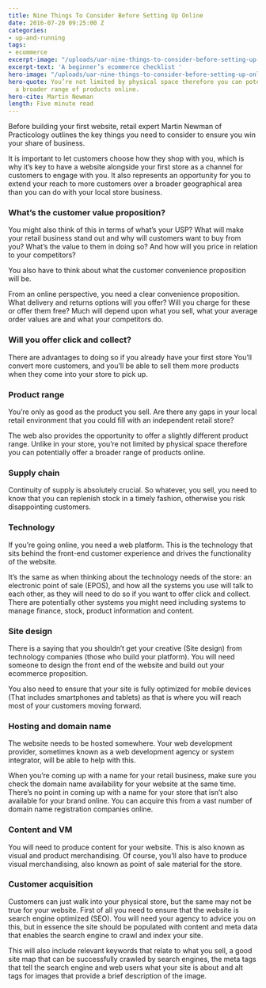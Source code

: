 ```yaml
---
title: Nine Things To Consider Before Setting Up Online
date: 2016-07-20 09:25:00 Z
categories:
- up-and-running
tags:
- ecommerce
excerpt-image: "/uploads/uar-nine-things-to-consider-before-setting-up-online.jpg"
excerpt-text: 'A beginner’s ecommerce checklist '
hero-image: "/uploads/uar-nine-things-to-consider-before-setting-up-online.jpg"
hero-quote: You’re not limited by physical space therefore you can potentially offer
  a broader range of products online.
hero-cite: Martin Newman
length: Five minute read
---
```



Before building your first website, retail expert Martin Newman of Practicology outlines the key things you need to consider to ensure you win your share of business. 

It is important to let customers choose how they shop with you, which is why it’s key to have a website alongside your first store as a channel for customers to engage with you. It also represents an opportunity for you to extend your reach to more customers over a broader geographical area than you can do with your local store business.

### What’s the customer value proposition?

You might also think of this in terms of what’s your USP? What will make your retail business stand out and why will customers want to buy from you? What’s the value to them in doing so? And how will you price in relation to your competitors?

You also have to think about what the customer convenience proposition will be.

From an online perspective, you need a clear convenience proposition. What delivery and returns options will you offer? Will you charge for these or offer them free? Much will depend upon what you sell, what your average order values are and what your competitors do.

### Will you offer click and collect?

There are advantages to doing so if you already have your first store You’ll convert more customers, and you’ll be able to sell them more products when they come into your store to pick up.

### Product range

You’re only as good as the product you sell. Are there any gaps in your local retail environment that you could fill with an independent retail store?

The web also provides the opportunity to offer a slightly different product range. Unlike in your store, you’re not limited by physical space therefore you can potentially offer a broader range of products online.

### Supply chain

Continuity of supply is absolutely crucial. So whatever, you sell, you need to know that you can replenish stock in a timely fashion, otherwise you risk disappointing customers.

### Technology

If you’re going online, you need a web platform. This is the technology that sits behind the front-end customer experience and drives the functionality of the website.

It’s the same as when thinking about the technology needs of the store: an electronic point of sale (EPOS), and how all the systems you use will talk to each other, as they will need to do so if you want to offer click and collect. There are potentially other systems you might need including systems to manage finance, stock, product information and content.

### Site design

There is a saying that you shouldn’t get your creative (Site design) from technology companies (those who build your platform). You will need someone to design the front end of the website and build out your ecommerce proposition.

You also need to ensure that your site is fully optimized for mobile devices (That includes smartphones and tablets) as that is where you will reach most of your customers moving forward. 

### Hosting and domain name

The website needs to be hosted somewhere. Your web development provider, sometimes known as a web development agency or system integrator, will be able to help with this.

When you’re coming up with a name for your retail business, make sure you check the domain name availability for your website at the same time. There’s no point in coming up with a name for your store that isn’t also available for your brand online. You can acquire this from a vast number of domain name registration companies online.

### Content and VM

You will need to produce content for your website. This is also known as visual and product merchandising. Of course, you’ll also have to produce visual merchandising, also known as point of sale material for the store.

### Customer acquisition

Customers can just walk into your physical store, but the same may not be true for your website. First of all you need to ensure that the website is search engine optimized (SEO). You will need your agency to advice you on this, but in essence the site should be populated with content and meta data that enables the search engine to crawl and index your site.

This will also include relevant keywords that relate to what you sell, a good site map that can be successfully crawled by search engines, the meta tags that tell the search engine and web users what your site is about and alt tags for images that provide a brief description of the image. 